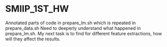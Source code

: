 # SMIIP_1ST_HW

<!-- My next task is to fix prepare_lm.sh and run.sh and fix the problem of mono-training and aligning the data.  -->
Annotated parts of code in prepare_lm.sh which is repeated in prepare_data.sh
Need to deeperly understand what happened in prepare_lm.sh. 
My next task is to find for different feature extractions, how will they affect the results. 
